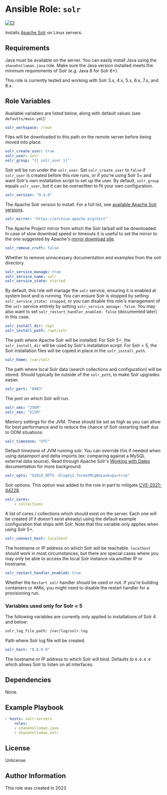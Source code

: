 # Ansible Role: `solr`

[![CI](https://github.com/shaneholloman/ansible-role-solr/actions/workflows/ci.yml/badge.svg)](https://github.com/shaneholloman/ansible-role-solr/actions/workflows/ci.yml)

Installs [Apache Solr](http://lucene.apache.org/solr/) on Linux servers.

## Requirements

Java must be available on the server. You can easily install Java using the `shaneholloman.java` role. Make sure the Java version installed meets the minimum requirements of Solr (e.g. Java 8 for Solr 6+).

This role is currently tested and working with Solr 3.x, 4.x, 5.x, 6.x, 7.x, and 8.x.

## Role Variables

Available variables are listed below, along with default values (see `defaults/main.yml`):

```yml
solr_workspace: /root
```

Files will be downloaded to this path on the remote server before being moved into place.

```yml
solr_create_user: true
solr_user: solr
solr_group: "{{ solr_user }}"
```

Solr will be run under the `solr_user`. Set `solr_create_user` to `false` if `solr_user` is created before this role runs, or if you're using Solr 5+ and want Solr's own installation script to set up the user. By default, `solr_group` equals `solr_user`, but it can be overwritten to fit your own configuration.

```yml
solr_version: "9.4.0"
```

The Apache Solr version to install. For a full list, see [available Apache Solr versions](http://archive.apache.org/dist/lucene/solr/).

```yml
solr_mirror: "https://archive.apache.org/dist"
```

The Apache Project mirror from which the Solr tarball will be downloaded. In case of slow download speed or timeouts it is useful to set the mirror to the one suggested by Apache's [mirror download site](https://www.apache.org/dyn/closer.cgi/lucene/solr/).

```yml
solr_remove_cruft: false
```

Whether to remove unnecessary documentation and examples from the solr directory.

```yml
solr_service_manage: true
solr_service_name: solr
solr_service_state: started
```

By default, this role will manage the `solr` service, ensuring it is enabled at system boot and is running. You can ensure Solr is stopped by setting `solr_service_state: stopped`, or you can disable this role's management of the `solr` service entirely by setting `solr_service_manage: false`. You may also want to set `solr_restart_handler_enabled: false` (documented later) in this case.

```yml
solr_install_dir: /opt
solr_install_path: /opt/solr
```

The path where Apache Solr will be installed. For Solr 5+, the `solr_install_dir` will be used by Solr's installation script. For Solr < 5, the Solr installation files will be copied in place in the `solr_install_path`.

```yml
solr_home: /var/solr
```

The path where local Solr data (search collections and configuration) will be stored. Should typically be outside of the `solr_path`, to make Solr upgrades easier.

```yml
solr_port: "8983"
```

The port on which Solr will run.

```yml
solr_xms: "256M"
solr_xmx: "512M"
```

Memory settings for the JVM. These should be set as high as you can allow for best performance and to reduce the chance of Solr restarting itself due to OOM situations.

```yml
solr_timezone: "UTC"
```

Default timezone of JVM running solr. You can override this if needed when using dataimport and delta imports (ex: comparing against a MySQL external data source). Read through Apache Solr's [Working with Dates](https://cwiki.apache.org/confluence/display/solr/Working+with+Dates) documentation for more background.

```yml
solr_opts: "$SOLR_OPTS -Dlog4j2.formatMsgNoLookups=true"
```

Solr options. This option was added to the role in part to mitigate [CVE-2021-44228](https://solr.apache.org/security.html#apache-solr-affected-by-apache-log4j-cve-2021-44228).

```yml
solr_cores:
    - collection1
```

A list of cores / collections which should exist on the server. Each one will be created (if it doesn't exist already) using the default example configuration that ships with Solr. Note that this variable only applies when using Solr 5+.

```yml
solr_connect_host: localhost
```

The hostname or IP address on which Solr will be reachable. `localhost` should work in most circumstances, but there are special cases where you may only be able to access the local Solr instance via another IP or hostname.

```yml
solr_restart_handler_enabled: true
```

Whether the `Restart solr` handler should be used or not. If you're building containers or AMIs, you might need to disable the restart handler for a provisioning run.

### Variables used only for Solr < 5

The following variables are currently only applied to installations of Solr 4 and below:

```sh
solr_log_file_path: /var/log/solr.log
```

Path where Solr log file will be created.

```yml
solr_host: "0.0.0.0"
```

The hostname or IP address to which Solr will bind. Defaults to `0.0.0.0` which allows Solr to listen on all interfaces.

## Dependencies

None.

## Example Playbook

```yml
- hosts: solr-servers
    roles:
    - shaneholloman.java
    - shaneholloman.solr
```

## License

Unlicense

## Author Information

This role was created in 2023
